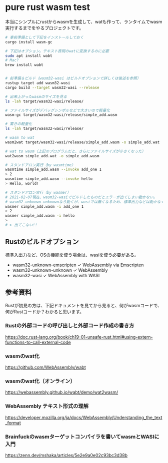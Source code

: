 # pure rust wasm test

本当にシンプルにrustからwasmを生成して、watも作って、ランタイムでwasm実行するまでをやるプロジェクトです。

```bash
# 事前準備として下記をインストールしておく
cargo install wasm-gc

# 下記はオプション。テキスト表現のwatに変換するのに必要
sudo apt install wabt
# Mac?
brew install wabt
```

```bash

# 前準備＆ビルド（wasm32-wasi はビルドオプションで詳しくは後述を参照）
rustup target add wasm32-wasi
cargo build --target wasm32-wasi --release

# 出来上がったwasmのサイズを見る
ls -lah target/wasm32-wasi/release/

# ファイルサイズがデバッグシンボルなどで大きいので軽量化
wasm-gc target/wasm32-wasi/release/simple_add.wasm

# 驚きの軽量化
ls -lah target/wasm32-wasi/release/

# wasm to wat
wasm2wat target/wasm32-wasi/release/simple_add.wasm -o simple_add.wat

# wat to wasm（上記のプログラムだと、さらにファイルサイズが小さくなった）
wat2wasm simple_add.wat -o simple_add.wasm

# スタンドアロン実行（by wasmtime）
wasmtime simple_add.wasm --invoke add_one 1
> 2
wasmtime simple_add.wasm --invoke hello
> Hello, world!

# スタンドアロン実行（by wasmer）
# 2021-02-07現在、wasm32-wasiでビルドしたものだとエラーが出てしまい動かない。
# wasm32-unknown-unknownなら動くが、wasiでは無くなるため、標準出力などは動かなくなる。。。
wasmer simple_add.wasm -i add_one 1
> 2
wasmer simple_add.wasm -i hello
>
# > 出てこない!!

```

## Rustのビルドオプション

標準入出力など、OSの機能を使う場合は、wasiを使う必要がある。

* wasm32-unknown-emscripten	✓	WebAssembly via Emscripten
* wasm32-unknown-unknown	✓	WebAssembly
* wasm32-wasi	✓	WebAssembly with WASI

## 参考資料

Rustが初見の方は、下記ドキュメントを見てから見ると、何がwasmコードで、何がRustコードか？わかると思います。

### Rustの外部コードの呼び出しと外部コード作成の書き方
https://doc.rust-lang.org/book/ch19-01-unsafe-rust.html#using-extern-functions-to-call-external-code

### wasmのwat化
https://github.com/WebAssembly/wabt

### wasmのwat化（オンライン）
https://webassembly.github.io/wabt/demo/wat2wasm/

### WebAssembly テキスト形式の理解
https://developer.mozilla.org/ja/docs/WebAssembly/Understanding_the_text_format

### Brainfuckのwasmターゲットコンパイラを書いてwasmとWASIに入門
https://zenn.dev/mshaka/articles/5e2e9a0e02c93bc3d38b
